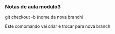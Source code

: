 ### Notas de aula modulo3
git checkout -b (nome da nova branch)

Este comomando vai criar e trocar para nova branch
